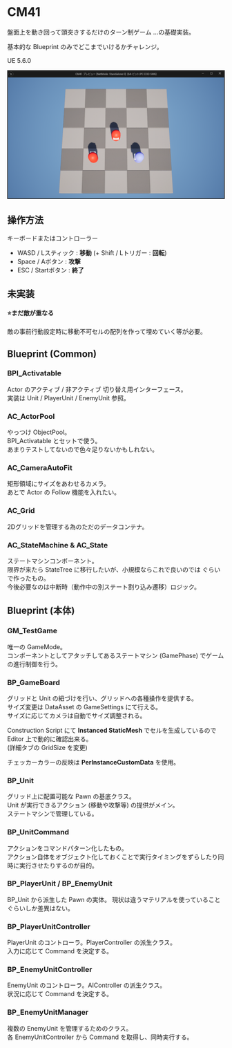 # CM41

盤面上を動き回って頭突きするだけのターン制ゲーム …の基礎実装。

基本的な Blueprint のみでどこまでいけるかチャレンジ。

UE 5.6.0

![](doc/images/image01.png)

## 操作方法

キーボードまたはコントローラー

- WASD / Lスティック : **移動** (+ Shift / Lトリガー : **回転**)
- Space / Aボタン : **攻撃**
- ESC / Startボタン : **終了**

## 未実装

#### ⭐️まだ敵が重なる

敵の事前行動設定時に移動不可セルの配列を作って埋めていく等が必要。

## Blueprint (Common)

### BPI_Activatable

Actor のアクティブ / 非アクティブ 切り替え用インターフェース。  
実装は Unit / PlayerUnit / EnemyUnit 参照。

### AC_ActorPool

やっつけ ObjectPool。  
BPI_Activatable とセットで使う。  
あまりテストしてないので色々足りないかもしれない。

### AC_CameraAutoFit

矩形領域にサイズをあわせるカメラ。  
あとで Actor の Follow 機能を入れたい。

### AC_Grid

2Dグリッドを管理する為のただのデータコンテナ。

### AC_StateMachine & AC_State

ステートマシンコンポーネント。  
限界が来たら StateTree に移行したいが、小規模ならこれで良いのでは ぐらいで作ったもの。  
今後必要なのは中断時（動作中の別ステート割り込み遷移）ロジック。

## Blueprint (本体)

### GM_TestGame

唯一の GameMode。  
コンポーネントとしてアタッチしてあるステートマシン (GamePhase) でゲームの進行制御を行う。

### BP_GameBoard

グリッドと Unit の紐づけを行い、グリッドへの各種操作を提供する。  
サイズ変更は DataAsset の GameSettings にて行える。  
サイズに応じてカメラは自動でサイズ調整される。

Construction Script にて **Instanced StaticMesh** でセルを生成しているので Editor 上で動的に確認出来る。  
(詳細タブの GridSize を変更)  

チェッカーカラーの反映は **PerInstanceCustomData** を使用。

### BP_Unit

グリッド上に配置可能な Pawn の基底クラス。  
Unit が実行できるアクション (移動や攻撃等) の提供がメイン。  
ステートマシンで管理している。  

### BP_UnitCommand

アクションをコマンドパターン化したもの。  
アクション自体をオブジェクト化しておくことで実行タイミングをずらしたり同時に実行させたりするのが目的。

### BP_PlayerUnit / BP_EnemyUnit

BP_Unit から派生した Pawn の実体。
現状は違うマテリアルを使っていることぐらいしか差異はない。

### BP_PlayerUnitController

PlayerUnit のコントローラ。PlayerController の派生クラス。  
入力に応じて Command を決定する。

### BP_EnemyUnitController

EnemyUnit のコントローラ。AIController の派生クラス。  
状況に応じて Command を決定する。

### BP_EnemyUnitManager

複数の EnemyUnit を管理するためのクラス。  
各 EnemyUnitController から Command を取得し、同時実行する。

